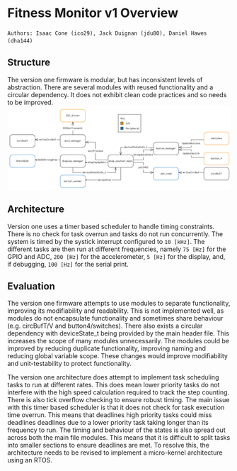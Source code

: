 # Fitness Monitor v1 Overview
`Authors: Isaac Cone (ico29), Jack Duignan (jdu80), Daniel Hawes (dha144)`

## Structure
The version one firmware is modular, but has inconsistent levels of abstraction. There are several modules with reused functionality and a circular dependency. It does not exhibit clean code practices and so needs to be improved.
![Fitness Monitor v1 source structure](./images/version1-structurev2.png)

## Architecture
Version one uses a timer based scheduler to handle timing constraints. There is no check for task overrun and tasks do not run concurrently. The system is timed by the systick interrupt configured to `10 [kHz]`. The different tasks are then run at different frequencies, namely `75 [Hz]` for the GPIO and ADC, `200 [Hz]` for the accelerometer, `5 [Hz]` for the display, and, if debugging, `100 [Hz]` for the serial print.

## Evaluation
The version one firmware attempts to use modules to separate functionality, improving its modifiability and readability. This is not implemented well, as modules do not encapsulate functionality and sometimes share behaviour (e.g. circBufT/V and button4/switches). There also exists a circular dependency with deviceState_t being provided by the main header file. This increases the scope of many modules unnecessarily. The modules could be improved by reducing duplicate functionality, improving naming and reducing global variable scope. These changes would improve modifiability and unit-testability to protect functionality.

The version one architecture does attempt to implement task scheduling tasks to run at different rates. This does mean lower priority tasks do not interfere with the high speed calculation required to track the step counting. There is also tick overflow checking to ensure robust timing. The main issue with this timer based scheduler is that it does not check for task execution time overrun. This means that deadlines high priority tasks could miss deadlines deadlines due to a lower priority task taking longer than its frequency to run. The timing and behaviour of the states is also spread out across both the main file modules. This means that it is difficult to split tasks into smaller sections to ensure deadlines are met. To resolve this, the architecture needs to be revised to implement a micro-kernel architecture using an RTOS.